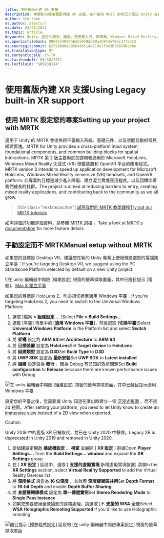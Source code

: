```yaml
---
title: 使用舊版內建 XR 支援
description: 瞭解如何使用舊版內建 XR 支援，在不使用 MRTK 的情況下設定 Unity 專案。
author: hferrone
ms.author: alexturn
ms.date: 03/26/2021
ms.topic: article
keywords: Unity，混合的現實，開發，使用者入門，新專案，Windows Mixed Reality，UWP，XR，效能，舊版，mrtk
ms.openlocfilehash: 0860154034a63d5058da09a3b842e70bc3775dc5
ms.sourcegitcommit: 6272d086a2856e8b514a719e1f9e3b78554be5be
ms.translationtype: MT
ms.contentlocale: zh-TW
ms.lasthandoff: 03/30/2021
ms.locfileid: "105938114"
---
```

# <a name="using-legacy-built-in-xr-support"></a><span data-ttu-id="c7e10-104">使用舊版內建 XR 支援</span><span class="sxs-lookup"><span data-stu-id="c7e10-104">Using Legacy built-in XR support</span></span>

## <a name="setting-up-your-project-with-mrtk"></a><span data-ttu-id="c7e10-105">使用 MRTK 設定您的專案</span><span class="sxs-lookup"><span data-stu-id="c7e10-105">Setting up your project with MRTK</span></span>

<span data-ttu-id="c7e10-106">適用于 Unity 的 MRTK 會提供跨平臺輸入系統、基礎元件，以及空間互動的常見組建區塊。</span><span class="sxs-lookup"><span data-stu-id="c7e10-106">MRTK for Unity provides a cross-platform input system, foundational components, and common building blocks for spatial interactions.</span></span> <span data-ttu-id="c7e10-107">MRTK 第 2 版主要用於加速開發適用於 Microsoft HoloLens、Windows Mixed Reality 沈浸式 (VR) 頭戴裝置和 OpenVR 平台的應用程式。</span><span class="sxs-lookup"><span data-stu-id="c7e10-107">MRTK version 2 intends to speed up application development for Microsoft HoloLens, Windows Mixed Reality immersive (VR) headsets, and OpenVR platform.</span></span> <span data-ttu-id="c7e10-108">此專案的目標是減少進入障礙、建立混合實境應用程式，以及回饋伴著我們成長的社群。</span><span class="sxs-lookup"><span data-stu-id="c7e10-108">The project is aimed at reducing barriers to entry, creating mixed reality applications, and contributing back to the community as we all grow.</span></span>

> [!div class="nextstepaction"]
> [<span data-ttu-id="c7e10-109">試用我們的 MRTK 教學課程</span><span class="sxs-lookup"><span data-stu-id="c7e10-109">Try out our MRTK tutorials</span></span>](tutorials/mr-learning-base-01.md)

<span data-ttu-id="c7e10-110">如需詳細的功能詳細資料，請參閱 [MRTK 的檔](/windows/mixed-reality/mrtk-unity) 。</span><span class="sxs-lookup"><span data-stu-id="c7e10-110">Take a look at [MRTK's documentation](/windows/mixed-reality/mrtk-unity) for more feature details.</span></span>

## <a name="manual-setup-without-mrtk"></a><span data-ttu-id="c7e10-111">手動設定而不 MRTK</span><span class="sxs-lookup"><span data-stu-id="c7e10-111">Manual setup without MRTK</span></span>

<span data-ttu-id="c7e10-112">如果您的目標是 Desktop VR，建議您在新的 Unity 專案上使用預設選取的電腦獨立平臺：</span><span class="sxs-lookup"><span data-stu-id="c7e10-112">If you're targeting Desktop VR, we suggest using the PC Standalone Platform selected by default on a new Unity project:</span></span>

![在 unity 編輯器中開啟 [組建設定] 視窗的螢幕擷取畫面，其中已醒目提示 [電腦]、[Mac & 獨立平臺](images/wmr-config-img-3.png)

<span data-ttu-id="c7e10-114">如果您的目標是 HoloLens 2，則必須切換至通用 Windows 平臺：</span><span class="sxs-lookup"><span data-stu-id="c7e10-114">If you're targeting HoloLens 2, you need to switch to the Universal Windows Platform:</span></span>

1.  <span data-ttu-id="c7e10-115">選取 [檔案 **> 組建設定 ...** ]</span><span class="sxs-lookup"><span data-stu-id="c7e10-115">Select **File > Build Settings...**</span></span>
2.  <span data-ttu-id="c7e10-116">選取 [平臺] 清單中的 [**通用 Windows 平臺**]，然後選取 [**切換平臺**]</span><span class="sxs-lookup"><span data-stu-id="c7e10-116">Select **Universal Windows Platform** in the Platform list and select **Switch Platform**</span></span>
3.  <span data-ttu-id="c7e10-117">將 **架構** 設定為 **ARM 64**</span><span class="sxs-lookup"><span data-stu-id="c7e10-117">Set **Architecture** to **ARM 64**</span></span>
4.  <span data-ttu-id="c7e10-118">將 **目標裝置** 設定為 **HoloLens**</span><span class="sxs-lookup"><span data-stu-id="c7e10-118">Set **Target device** to **HoloLens**</span></span>
5.  <span data-ttu-id="c7e10-119">將 **組建類型** 設定為 **D3D**</span><span class="sxs-lookup"><span data-stu-id="c7e10-119">Set **Build Type** to **D3D**</span></span>
6.  <span data-ttu-id="c7e10-120">將 **UWP SDK** 設定為 **最新安裝**</span><span class="sxs-lookup"><span data-stu-id="c7e10-120">Set **UWP SDK** to **Latest installed**</span></span>
7.  <span data-ttu-id="c7e10-121">將 **組建** 設定設為 **發行** ，因為 Debug 有已知的效能問題</span><span class="sxs-lookup"><span data-stu-id="c7e10-121">Set **Build configuration** to **Release** because there are known performance issues with Debug</span></span>

![在 unity 編輯器中開啟 [組建設定] 視窗的螢幕擷取畫面，其中已醒目提示通用 Windows 平臺](images/wmr-config-img-4.png)

<span data-ttu-id="c7e10-123">設定您的平臺之後，您需要讓 Unity 知道在匯出時建立一個 [沉浸式視圖](../../design/app-views.md) ，而不是2d 視圖。</span><span class="sxs-lookup"><span data-stu-id="c7e10-123">After setting your platform, you need to let Unity know to create an [immersive view](../../design/app-views.md) instead of a 2D view when exported.</span></span>

> [!CAUTION]
> <span data-ttu-id="c7e10-124">Unity 2019 中的舊版 XR 已被取代，並已在 Unity 2020 中移除。</span><span class="sxs-lookup"><span data-stu-id="c7e10-124">Legacy XR is deprecated in Unity 2019 and removed in Unity 2020.</span></span>

1. <span data-ttu-id="c7e10-125">從組建設定開啟 **播放機設定** ... **視窗** 並展開 [ **XR 設定** ] 群組</span><span class="sxs-lookup"><span data-stu-id="c7e10-125">Open **Player Settings...** from the **Build Settings... window** and expand the **XR Settings** group</span></span>
2. <span data-ttu-id="c7e10-126">在 [ **XR 設定** ] 區段中，選取 [ **支援的虛擬實境** 新增虛擬實境裝置] 清單</span><span class="sxs-lookup"><span data-stu-id="c7e10-126">In the **XR Settings** section, select **Virtual Reality Supported** to add the Virtual Reality Devices list</span></span>
3. <span data-ttu-id="c7e10-127">將 **深度格式** 設定為 **16 位深度** ，並啟用 **深度緩衝區共用**</span><span class="sxs-lookup"><span data-stu-id="c7e10-127">Set **Depth Format** to **16-bit Depth** and enable **Depth Buffer Sharing**</span></span>
4. <span data-ttu-id="c7e10-128">將 **身歷聲轉譯模式** 設定為 **單一傳遞實例**</span><span class="sxs-lookup"><span data-stu-id="c7e10-128">Set **Stereo Rendering Mode** to **Single Pass Instance**</span></span>
5. <span data-ttu-id="c7e10-129">如果您想要使用全像攝影的遠端處理，請選取 [不 **支援的 WSA** 全像</span><span class="sxs-lookup"><span data-stu-id="c7e10-129">Select **WSA Holographic Remoting Supported** if you'd like to use Holographic remoting</span></span> 

![醒目提示 [播放程式設定] 區段的 [在 unity 編輯器中開啟專案設定] 視窗的螢幕擷取畫面](images/wmr-config-img-9.png)